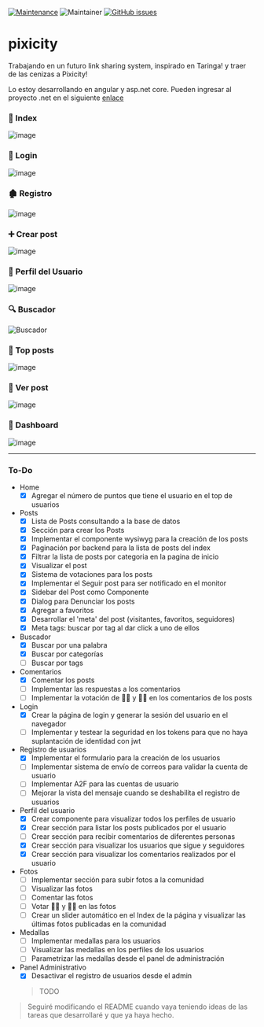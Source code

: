 [![Maintenance](https://img.shields.io/badge/Maintained%3F-yes-green.svg)](https://github.com/NESTicle/pixicity/graphs/commit-activity)
![Maintainer](https://img.shields.io/badge/maintainer-NESTicle-blue)
[![GitHub issues](https://img.shields.io/github/issues/NESTicle/pixicity.svg)](https://GitHub.com/NESTicle/pixicity/issues/)

# pixicity
Trabajando en un futuro link sharing system, inspirado en Taringa! y traer de las cenizas a Pixicity!

Lo estoy desarrollando en angular y asp.net core. Pueden ingresar al proyecto .net en el siguiente [enlace](https://github.com/NESTicle/pixicity-backend)

### 📄 Index
![image](https://user-images.githubusercontent.com/1715022/157565526-665569a9-b3c8-446b-b22f-157a9f7b587a.png)

### 🔐 Login
![image](https://user-images.githubusercontent.com/1715022/157564937-2744e258-f216-47b8-b33c-6038947eae9b.png)

### 🏚️ Registro
![image](https://user-images.githubusercontent.com/1715022/157565018-d6a53cc1-cbb8-4d8f-ba24-8feed282f77b.png)

### ➕ Crear post
![image](https://user-images.githubusercontent.com/1715022/157444548-5a256888-93f0-47e2-b6a4-626bce6d341a.png)

### 🙂 Perfil del Usuario
![image](https://user-images.githubusercontent.com/1715022/157565486-c215e0fd-eaae-4bf1-9551-ffab01cec973.png)

### 🔍️ Buscador
![Buscador](https://user-images.githubusercontent.com/1715022/152900078-a5f5daf6-914c-45a0-96f6-ba04d653c13d.png)

### 🏅 Top posts
![image](https://user-images.githubusercontent.com/1715022/153098093-db1d3959-c795-48e4-9602-4b8672c25fa4.png)

### 👀 Ver post
![image](https://user-images.githubusercontent.com/1715022/151095244-3ef898ec-2b4e-4ea8-abe5-ff9fd27aa9dd.png)

### 🧮 Dashboard
![image](https://user-images.githubusercontent.com/1715022/156478249-58ae2333-7e0a-4608-8867-b7ac0ddc2300.png)

----

### To-Do

  - Home
    - [x] Agregar el número de puntos que tiene el usuario en el top de usuarios

  - Posts 
    - [x] Lista de Posts consultando a la base de datos
    - [x] Sección para crear los Posts
    - [x] Implementar el componente wysiwyg para la creación de los posts
    - [x] Paginación por backend para la lista de posts del index
    - [x] Filtrar la lista de posts por categoria en la pagina de inicio
    - [x] Visualizar el post
    - [x] Sistema de votaciones para los posts
    - [x] Implementar el Seguir post para ser notificado en el monitor
    - [x] Sidebar del Post como Componente
    - [x] Dialog para Denunciar los posts
    - [x] Agregar a favoritos
    - [x] Desarrollar el 'meta' del post (visitantes, favoritos, seguidores)
    - [x] Meta tags: buscar por tag al dar click a uno de ellos
    
  - Buscador
    - [x] Buscar por una palabra
    - [x] Buscar por categorías
    - [ ] Buscar por tags

  - Comentarios
    - [x] Comentar los posts
    - [ ] Implementar las respuestas a los comentarios
    - [ ] Implementar la votación de 👍🏼 y 👎🏼 en los comentarios de los posts

  - Login
    - [x] Crear la página de login y generar la sesión del usuario en el navegador
    - [ ] Implementar y testear la seguridad en los tokens para que no haya suplantación de identidad con jwt
 
  - Registro de usuarios
    - [x] Implementar el formulario para la creación de los usuarios
    - [ ] Implementar sistema de envío de correos para validar la cuenta de usuario
    - [ ] Implementar A2F para las cuentas de usuario
    - [ ] Mejorar la vista del mensaje cuando se deshabilita el registro de usuarios

  - Perfil del usuario
    - [x] Crear componente para visualizar todos los perfiles de usuario
    - [x] Crear sección para listar los posts publicados por el usuario
    - [ ] Crear sección para recibir comentarios de diferentes personas
    - [x] Crear sección para visualizar los usuarios que sigue y seguidores
    - [x] Crear sección para visualizar los comentarios realizados por el usuario
    
  - Fotos
    - [ ] Implementar sección para subir fotos a la comunidad
    - [ ] Visualizar las fotos
    - [ ] Comentar las fotos
    - [ ] Votar 👍🏼 y 👎🏼 en las fotos
    - [ ] Crear un slider automático en el Index de la página y visualizar las últimas fotos publicadas en la comunidad

  - Medallas
    - [ ] Implementar medallas para los usuarios
    - [ ] Visualizar las medallas en los perfiles de los usuarios
    - [ ] Parametrizar las medallas desde el panel de administración

  - Panel Administrativo
    - [x] Desactivar el registro de usuarios desde el admin
    > TODO

> Seguiré modificando el README cuando vaya teniendo ideas de las tareas que desarrollaré y que ya haya hecho.

